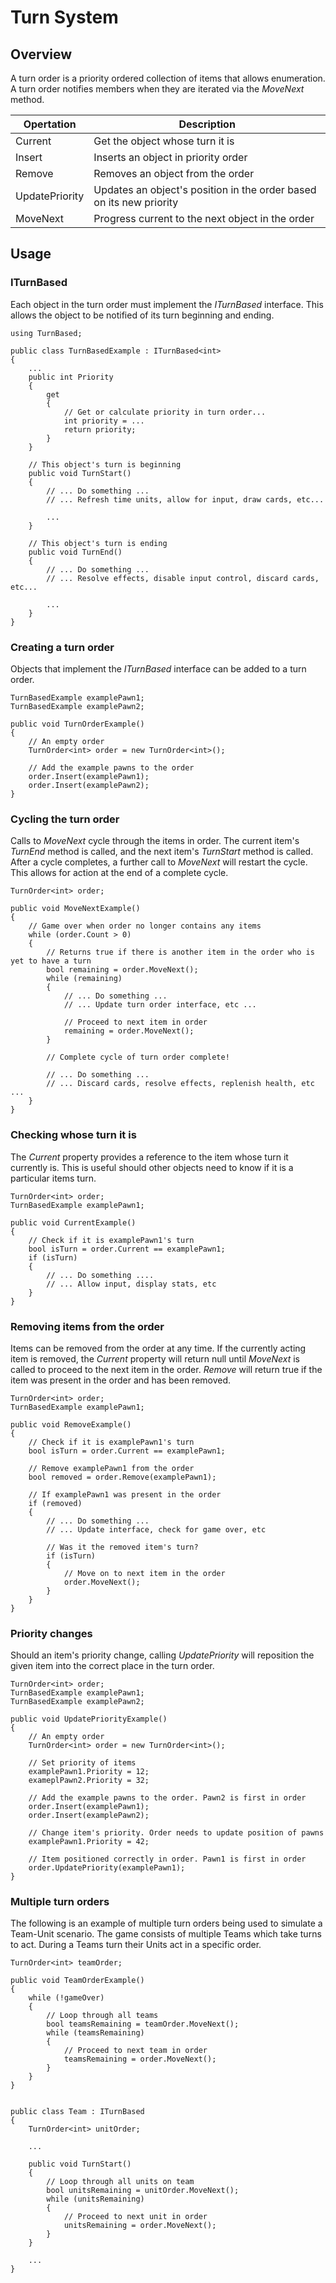 # Turn System

## Overview

A turn order is a priority ordered collection of items that allows enumeration. A turn order notifies members when they are iterated via the _MoveNext_ method.

Opertation     | Description                                                         |
---------------|---------------------------------------------------------------------|
Current        | Get the object whose turn it is                                     |
Insert         | Inserts an object in priority order                                 |
Remove         | Removes an object from the order                                    |
UpdatePriority | Updates an object's position in the order based on its new priority |
MoveNext       | Progress current to the next object in the order                    |

## Usage

### ITurnBased

Each object in the turn order must implement the _ITurnBased_ interface. This allows the object to be notified of its turn beginning and ending.

    using TurnBased;
    
    public class TurnBasedExample : ITurnBased<int>
    {
        ...
        public int Priority
        {
            get 
            {
                // Get or calculate priority in turn order...
                int priority = ...
                return priority;
            }
        }        
        
        // This object's turn is beginning
        public void TurnStart()
        {
            // ... Do something ...
            // ... Refresh time units, allow for input, draw cards, etc...
            
            ...
        }
        
        // This object's turn is ending
        public void TurnEnd()
        {
            // ... Do something ...
            // ... Resolve effects, disable input control, discard cards, etc...
            
            ...
        }
    }   
    
### Creating a turn order

Objects that implement the _ITurnBased_ interface can be added to a turn order.

    TurnBasedExample examplePawn1;
    TurnBasedExample examplePawn2;

    public void TurnOrderExample()
    {
        // An empty order
        TurnOrder<int> order = new TurnOrder<int>();
    
        // Add the example pawns to the order
        order.Insert(examplePawn1);
        order.Insert(examplePawn2);
    }
    
### Cycling the turn order    

Calls to _MoveNext_ cycle through the items in order. The current item's _TurnEnd_ method is called, and the next item's _TurnStart_ method is called. After a cycle completes, a further call to _MoveNext_ will restart the cycle. This allows for action at the end of a complete cycle.
    
    TurnOrder<int> order;
    
    public void MoveNextExample()
    {
        // Game over when order no longer contains any items
        while (order.Count > 0)
        {
            // Returns true if there is another item in the order who is yet to have a turn
            bool remaining = order.MoveNext();
            while (remaining)
            {
                // ... Do something ...
                // ... Update turn order interface, etc ...
            
                // Proceed to next item in order
                remaining = order.MoveNext();
            }
        
            // Complete cycle of turn order complete!
        
            // ... Do something ...
            // ... Discard cards, resolve effects, replenish health, etc ...
        }
    }
    
### Checking whose turn it is

The _Current_ property provides a reference to the item whose turn it currently is. This is useful should other objects need to know if it is a particular items turn.

    TurnOrder<int> order;
    TurnBasedExample examplePawn1;
    
    public void CurrentExample()
    {
        // Check if it is examplePawn1's turn
        bool isTurn = order.Current == examplePawn1;
        if (isTurn)
        {
            // ... Do something ....
            // ... Allow input, display stats, etc
        }
    }
    
### Removing items from the order

Items can be removed from the order at any time. If the currently acting item is removed, the _Current_ property will return null until _MoveNext_ is called to proceed to the next item in the order. _Remove_ will return true if the item was present in the order and has been removed.

    TurnOrder<int> order;
    TurnBasedExample examplePawn1;
    
    public void RemoveExample()
    {
        // Check if it is examplePawn1's turn
        bool isTurn = order.Current == examplePawn1;
    
        // Remove examplePawn1 from the order
        bool removed = order.Remove(examplePawn1);
        
        // If examplePawn1 was present in the order
        if (removed)
        {
            // ... Do something ...
            // ... Update interface, check for game over, etc
        
            // Was it the removed item's turn?
            if (isTurn)
            {
                // Move on to next item in the order
                order.MoveNext();
            }
        }
    }
    
### Priority changes

Should an item's priority change, calling _UpdatePriority_ will reposition the given item into the correct place in the turn order.

    TurnOrder<int> order;
    TurnBasedExample examplePawn1;
    TurnBasedExample examplePawn2;
    
    public void UpdatePriorityExample()
    {
        // An empty order
        TurnOrder<int> order = new TurnOrder<int>();
    
        // Set priority of items
        examplePawn1.Priority = 12;
        exameplPawn2.Priority = 32;
    
        // Add the example pawns to the order. Pawn2 is first in order
        order.Insert(examplePawn1);
        order.Insert(examplePawn2);
    
        // Change item's priority. Order needs to update position of pawns 
        examplePawn1.Priority = 42;
        
        // Item positioned correctly in order. Pawn1 is first in order
        order.UpdatePriority(examplePawn1);
    }

### Multiple turn orders

The following is an example of multiple turn orders being used to simulate a Team-Unit scenario. The game consists of multiple Teams which take turns to act. During a Teams turn their Units act in a specific order.

    TurnOrder<int> teamOrder;
    
    public void TeamOrderExample()
    {
        while (!gameOver)
        {
            // Loop through all teams
            bool teamsRemaining = teamOrder.MoveNext();
            while (teamsRemaining)
            {
                // Proceed to next team in order
                teamsRemaining = order.MoveNext();
            }
        }
    }
    
    
    public class Team : ITurnBased
    {
        TurnOrder<int> unitOrder;
    
        ...
    
        public void TurnStart()
        {
            // Loop through all units on team
            bool unitsRemaining = unitOrder.MoveNext();
            while (unitsRemaining)
            {
                // Proceed to next unit in order
                unitsRemaining = order.MoveNext();
            }
        }
    
        ...
    }
    
